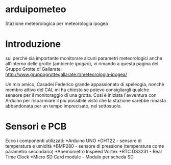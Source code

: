 # arduipometeo
Stazione meteorologica per meteorologia ipogea

# Introduzione
sul perchè sia importante monitorare alcuni parametri meteorologici anche all'interno delle grotte (ambiente _ipogeo_),
vi rimando a questa pagina del Gruppo Grotte di Gallarate: http://www.gruppogrottegallarate.it/meteorologia-ipogea/

Un mio amico, Casadei Federico grande appassionato di speleogia, nonchè membro attivo del CAI, mi ha chiesto se potevo consigliargli qualche sensore per il monitoraggio di una grotta.
Così è iniziata l'avventura con Arduino per risparmiare il più possibile visto che la stazione sarebbe rimasta abbandonata per un tempo imprecisato, nel sottosuolo.

# Sensori e PCB
Ecco i componenti utilizzati:
*Arduino UNO
*DHT22 - sensore di temperatura e umidità 
*BMP280 - sensore di pressione (temperatura come parametro secondario)
*Anemometro Inspeed Vortex
*RTC DS3231 - Real Time Clock
*Micro SD Card module - Modulo per scheda SD
 
